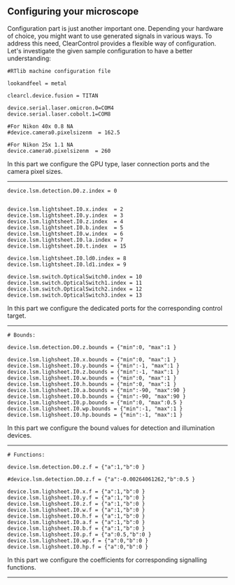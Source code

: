 ## Configuring your microscope

Configuration part is just another important one. Depending your hardware of choice, you 
might want to use generated signals in various ways. To address this need, ClearControl 
provides a flexible way of configuration. Let's investigate the given sample configuration
to have a better understanding:


```$xslt
#RTlib machine configuration file

lookandfeel = metal

clearcl.device.fusion = TITAN 

device.serial.laser.omicron.0=COM4
device.serial.laser.cobolt.1=COM8

#For Nikon 40x 0.8 NA
#device.camera0.pixelsizenm  = 162.5

#For Nikon 25x 1.1 NA
device.camera0.pixelsizenm  = 260
```

In this part we configure the GPU type, laser connection ports and the camera pixel sizes.
<hr>

```
device.lsm.detection.D0.z.index = 0


device.lsm.lightsheet.I0.x.index  = 2
device.lsm.lightsheet.I0.y.index  = 3
device.lsm.lightsheet.I0.z.index  = 4
device.lsm.lightsheet.I0.b.index  = 5
device.lsm.lightsheet.I0.w.index  = 6
device.lsm.lightsheet.I0.la.index = 7
device.lsm.lightsheet.I0.t.index  = 15

device.lsm.lightsheet.I0.ld0.index = 8
device.lsm.lightsheet.I0.ld1.index = 9

device.lsm.switch.OpticalSwitch0.index = 10
device.lsm.switch.OpticalSwitch1.index = 11
device.lsm.switch.OpticalSwitch2.index = 12
device.lsm.switch.OpticalSwitch3.index = 13
```
In this part we configure the dedicated ports for the corresponding control target.
<hr>

```
# Bounds:

device.lsm.detection.D0.z.bounds = {"min":0, "max":1 }

device.lsm.lighsheet.I0.x.bounds = {"min":0, "max":1 }
device.lsm.lighsheet.I0.y.bounds = {"min":-1, "max":1 }
device.lsm.lighsheet.I0.z.bounds = {"min":-1, "max":1 }
device.lsm.lighsheet.I0.w.bounds = {"min":0, "max":1 }
device.lsm.lighsheet.I0.h.bounds = {"min":0, "max":1 }
device.lsm.lighsheet.I0.a.bounds = {"min":-90, "max":90 }
device.lsm.lighsheet.I0.b.bounds = {"min":-90, "max":90 }
device.lsm.lighsheet.I0.p.bounds = {"min":0, "max":0.5 }
device.lsm.lighsheet.I0.wp.bounds = {"min":-1, "max":1 }
device.lsm.lighsheet.I0.hp.bounds = {"min":-1, "max":1 }
```

In this part we configure the bound values for detection and illumination devices.
<hr>

```
# Functions:

device.lsm.detection.D0.z.f = {"a":1,"b":0 }

#device.lsm.detection.D0.z.f = {"a":-0.00264061262,"b":0.5 }

device.lsm.lighsheet.I0.x.f = {"a":1,"b":0 }
device.lsm.lighsheet.I0.y.f = {"a":1,"b":0 }
device.lsm.lighsheet.I0.z.f = {"a":1,"b":0 }
device.lsm.lighsheet.I0.w.f = {"a":1,"b":0 }
device.lsm.lighsheet.I0.h.f = {"a":1,"b":0 }
device.lsm.lighsheet.I0.a.f = {"a":1,"b":0 }
device.lsm.lighsheet.I0.b.f = {"a":1,"b":0 }
device.lsm.lighsheet.I0.p.f = {"a":0.5,"b":0 }
device.lsm.lighsheet.I0.wp.f = {"a":0,"b":0 }
device.lsm.lighsheet.I0.hp.f = {"a":0,"b":0 }

```
In this part we configure the coefficients for corresponding signalling functions.
<hr>